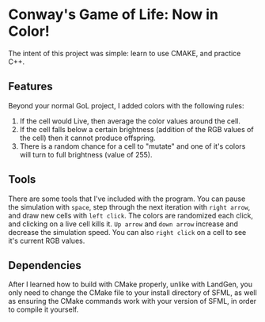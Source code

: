 # Conway's Game of Life: Now in Color! 

The intent of this project was simple: learn to use CMAKE, and practice C++.

## Features

Beyond your normal GoL project, I added colors with the following rules:  

1) If the cell would Live, then average the color values around the cell.
2) If the cell falls below a certain brightness (addition of the RGB values of the cell) then it cannot produce offspring.
3) There is a random chance for a cell to "mutate" and one of it's colors will turn to full brightness (value of 255).

## Tools

There are some tools that I've included with the program. You can pause the simulation with `space`, step through the next iteration with `right arrow`, and draw new cells with `left click`. The colors are randomized each click, and clicking on a live cell kills it. `Up arrow` and `down arrow` increase and decrease the simulation speed. You can also `right click` on a cell to see it's current RGB values.

## Dependencies

After I learned how to build with CMake properly, unlike with LandGen, you only need to change the CMake file to your install directory of SFML, as well as ensuring the CMake commands work with your version of SFML, in order to compile it yourself.
